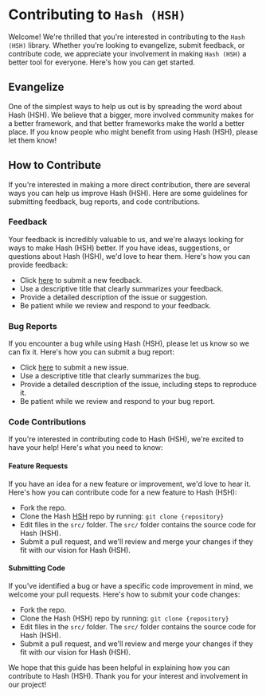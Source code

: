 # Contributing to `Hash (HSH)`

Welcome! We're thrilled that you're interested in contributing to the `Hash (HSH)` library. Whether you're looking to evangelize, submit feedback, or contribute code, we appreciate your involvement in making `Hash (HSH)` a better tool for everyone. Here's how you can get started.

## Evangelize

One of the simplest ways to help us out is by spreading the word about Hash (HSH). We believe that a bigger, more involved community makes for a better framework, and that better frameworks make the world a better place. If you know people who might benefit from using Hash (HSH), please let them know!

## How to Contribute

If you're interested in making a more direct contribution, there are several ways you can help us improve Hash (HSH). Here are some guidelines for submitting feedback, bug reports, and code contributions.

### Feedback

Your feedback is incredibly valuable to us, and we're always looking for ways to make Hash (HSH) better. If you have ideas, suggestions, or questions about Hash (HSH), we'd love to hear them. Here's how you can provide feedback:

- Click [here][2] to submit a new feedback.
- Use a descriptive title that clearly summarizes your feedback.
- Provide a detailed description of the issue or suggestion.
- Be patient while we review and respond to your feedback.

### Bug Reports

If you encounter a bug while using Hash (HSH), please let us know so we can fix it. Here's how you can submit a bug report:

- Click [here][2] to submit a new issue.
- Use a descriptive title that clearly summarizes the bug.
- Provide a detailed description of the issue, including steps to reproduce it.
- Be patient while we review and respond to your bug report.

### Code Contributions

If you're interested in contributing code to Hash (HSH), we're excited to have your help! Here's what you need to know:

#### Feature Requests

If you have an idea for a new feature or improvement, we'd love to hear it. Here's how you can contribute code for a new feature to Hash (HSH):

- Fork the repo.
- Clone the Hash [HSH](1) repo by running:
  `git clone {repository}`
- Edit files in the `src/` folder. The `src/` folder contains the source code for Hash (HSH).
- Submit a pull request, and we'll review and merge your changes if they fit with our vision for Hash (HSH).

#### Submitting Code

If you've identified a bug or have a specific code improvement in mind, we welcome your pull requests. Here's how to submit your code changes:

- Fork the repo.
- Clone the Hash (HSH) repo by running:
  `git clone {repository}`
- Edit files in the `src/` folder. The `src/` folder contains the source code for Hash (HSH).
- Submit a pull request, and we'll review and merge your changes if they fit with our vision for Hash (HSH).

We hope that this guide has been helpful in explaining how you can contribute to Hash (HSH). Thank you for your interest and involvement in our project!

[1]: https://github.com/sebastienrousseau/dtt
[2]: https://github.com/sebastienrousseau/dtt/issues/new

